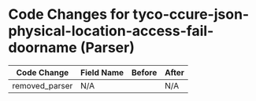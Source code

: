 # Code Changes for tyco-ccure-json-physical-location-access-fail-doorname (Parser)

| Code Change | Field Name | Before | After |
|-------------|------------|--------|-------|
| removed_parser | N/A |  | N/A |